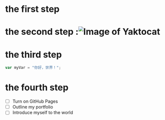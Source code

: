# the first step
# the second step :![Image of Yaktocat](https://octodex.github.com/images/yaktocat.png)
# the third step 
``` JavaScript
var myVar = "你好，世界！";
````
# the fourth step 
- [ ] Turn on GitHub Pages
- [ ] Outline my portfolio
- [ ] Introduce myself to the world

